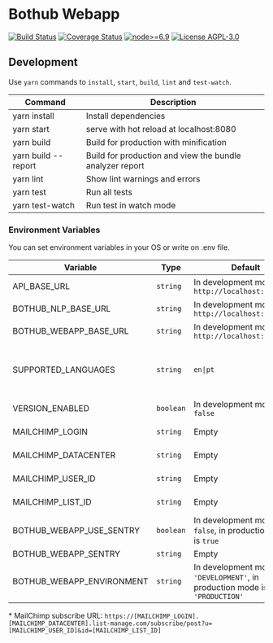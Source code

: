 # Bothub Webapp

[![Build Status](https://travis-ci.org/bothub-it/bothub-webapp.svg?branch=master)](https://travis-ci.org/bothub-it/bothub-webapp) [![Coverage Status](https://coveralls.io/repos/github/push-flow/bothub-webapp/badge.svg?branch=master)](https://coveralls.io/github/push-flow/bothub-webapp?branch=master) [![node>=6.9](https://img.shields.io/badge/node-%3E%3D6.9-blue.svg)](https://nodejs.org/en/download/releases/) [![License AGPL-3.0](https://img.shields.io/badge/license-%20AGPL--3.0-yellow.svg)](https://github.com/bothub-it/bothub-webapp/blob/master/LICENSE)

## Development

Use ```yarn``` commands to ```install```, ```start```, ```build```, ```lint``` and ```test-watch```.

| Command | Description |
|--|--|
| yarn install | Install dependencies
| yarn start | serve with hot reload at localhost:8080
| yarn build | Build for production with minification
| yarn build --report | Build for production and view the bundle analyzer report
| yarn lint | Show lint warnings and errors
| yarn test | Run all tests
| yarn test-watch | Run test in watch mode

### Environment Variables

You can set environment variables in your OS or write on .env file.

| Variable | Type | Default | Description |
|--|--|--|--|
| API_BASE_URL | `string` | In development mode is `http://localhost:8000/api` | [bothub-engine](https://github.com/bothub-it/bothub-engine) HTTP service API URL
| BOTHUB_NLP_BASE_URL | `string` | In development mode is `http://localhost:2657/` | Bothub NLP service URL
| BOTHUB_WEBAPP_BASE_URL | `string` | In development mode is `http://localhost:8080/` | Bothub Webapp service URL
| SUPPORTED_LANGUAGES | `string` | `en\|pt` | Check description and formatation in [bothub-engine SUPPORTED_LANGUAGES environment variable](https://github.com/bothub-it/bothub-engine#environment-variables)
| VERSION_ENABLED | `boolean` | In development mode is `false` | Should Bothub show version options*
| MAILCHIMP_LOGIN | `string` | Empty | Check MailChimp subscribe URL*
| MAILCHIMP_DATACENTER | `string` | Empty | Check MailChimp subscribe URL*
| MAILCHIMP_USER_ID | `string` | Empty | Check MailChimp subscribe URL*
| MAILCHIMP_LIST_ID | `string` | Empty | Check MailChimp subscribe URL*
| BOTHUB_WEBAPP_USE_SENTRY | `boolean` | In development mode is `false`, in production mode is `true` | Enable [sentri.io](https://sentry.io/welcome/) tracking*
| BOTHUB_WEBAPP_SENTRY | `string` | Empty | Sentry.io DNS*
| BOTHUB_WEBAPP_ENVIRONMENT | `string` | In development mode is `'DEVELOPMENT'`, in production mode is `'PRODUCTION'` | Running environment for sentry.io*

\* MailChimp subscribe URL: `https://[MAILCHIMP_LOGIN].[MAILCHIMP_DATACENTER].list-manage.com/subscribe/post?u=[MAILCHIMP_USER_ID]&id=[MAILCHIMP_LIST_ID]`
